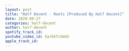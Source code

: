 ```yaml
---
layout: post
title: "Half Decent - Roots [Produced By Half Decent]"
date: 2020-09-27
categories: half-decent
author: half-decent
spotify_track_id: 
youtube_video_id: GarEkTcXmXU
apple_track_id: 
---
```

